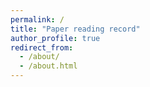 ```yaml
---
permalink: /
title: "Paper reading record"
author_profile: true
redirect_from: 
  - /about/
  - /about.html
---
```


